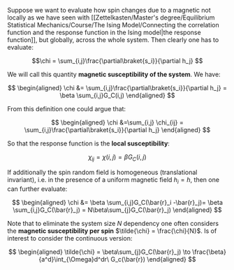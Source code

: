 Suppose we want to evaluate how spin changes due to a magnetic not locally as we have seen with [[Zettelkasten/Master's degree/Equilibrium Statistical Mechanics/Course/The Ising Model/Connecting the correlation function and the response function in the Ising model|the response function]], but globally, across the whole system.
Then clearly one has to evaluate:

$$\chi = \sum_{i,j}\frac{\partial\braket{s_i}}{\partial h_j} $$

We will call this quantity **magnetic susceptibility of the system**. We have:

$$
\begin{aligned}
\chi &= \sum_{i,j}\frac{\partial\braket{s_i}}{\partial h_j} = \beta \sum_{i,j}G_C(i,j) 
\end{aligned}
$$

From this definition one could argue that:

$$
\begin{aligned}
\chi &=\sum_{i,j} \chi_{ij} = \sum_{i,j}\frac{\partial\braket{s_i}}{\partial h_j} 
\end{aligned}
$$

So that the response function is the **local susceptibility**:

$$ \chi_{ij}=\chi(i,j) = \beta G_C(i,j) $$

If additionally the spin random field is homogeneous (translational invariant), i.e. in the presence of a uniform magnetic field $h_i = h$, then one can further evaluate:

$$
\begin{aligned}
\chi &= \beta \sum_{i,j}G_C(\bar{r}_i -\bar{r}_j)= \beta \sum_{i,j}G_C(\bar{r}_j) = N\beta\sum_{j}G_C(\bar{r}_j)
\end{aligned}
$$

Note that to eliminate the system size $N$ dependency one often considers the **magnetic susceptibility per spin** $\tilde{\chi} = \frac{\chi}{N}$. 
Is of interest to consider the continuous version:

$$
\begin{aligned}
\tilde{\chi} = \beta\sum_{j}G_C(\bar{r}_j)  \to \frac{\beta}{a^d}\int_{\Omega}d^dr\ G_c(\bar{r})
\end{aligned}
$$
